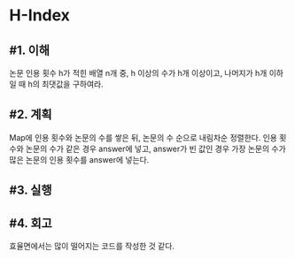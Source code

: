 H-Index
====================

#1. 이해
------------------
논문 인용 횟수 h가 적힌 배열 n개 중, h 이상의 수가 h개 이상이고, 나머지가 h개 이하일 때 h의 최댓값을 구하여라.

#2. 계획
---------------
Map에 인용 횟수와 논문의 수를 쌓은 뒤, 논문의 수 순으로 내림차순 정렬한다. 인용 횟수와 논문의 수가 같은 경우 answer에 넣고, answer가 빈 값인 경우 가장 논문의 수가 많은 논문의 인용 횟수를 answer에 넣는다.

#3. 실행
-----------------

#4. 회고
-----------------
효율면에서는 많이 떨어지는 코드를 작성한 것 같다.